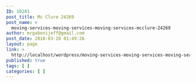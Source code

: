 ```yaml
---
ID: 10281
post_title: Mc Clure 24269
post_name: >
  moving-services-moving-services-moving-services-mcclure-24269
author: mrgabonijeff@gmail.com
post_date: 2018-03-28 01:49:26
layout: page
link: >
  http://localhost/wordpress/moving-services-moving-services-moving-services-mcclure-24269/
published: true
tags: [ ]
categories: [ ]
---
```

